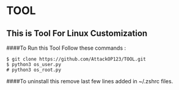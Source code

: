 # TOOL
## This is Tool For Linux Customization

####To Run this Tool Follow these commands :

```
$ git clone https://github.com/AttackOP123/TOOL.git
$ python3 os_user.py
# python3 os_root.py
```

####To uninstall this remove last few lines added in ~/.zshrc files.
